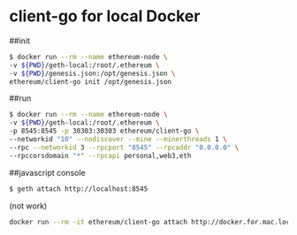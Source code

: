 # client-go for local Docker

##init

```bash
$ docker run --rm --name ethereum-node \ 
-v ${PWD}/geth-local:/root/.ethereum \
-v ${PWD}/genesis.json:/opt/genesis.json \ 
ethereum/client-go init /opt/genesis.json
```

##run

```bash
$ docker run --rm --name ethereum-node \
-v ${PWD}/geth-local:/root/.ethereum \
-p 8545:8545 -p 30303:30303 ethereum/client-go \
--networkid "10" --nodiscover --mine --minerthreads 1 \
--rpc --networkid 3 --rpcport "8545" --rpcaddr "0.0.0.0" \
--rpccorsdomain "*" --rpcapi personal,web3,eth
```

##javascript console 

```bash
$ geth attach http://localhost:8545
```

(not work)

```bash
docker run --rm -it ethereum/client-go attach http://docker.for.mac.localhost:8545
```
